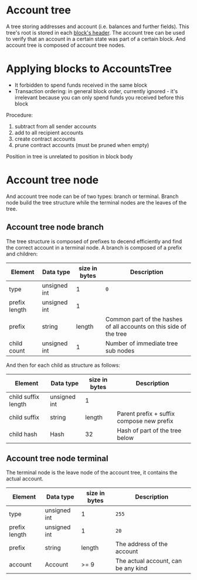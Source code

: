 # Account tree
A tree storing addresses and account (i.e. balances and further fields).
This tree's root is stored in each [block's header](block.md#header).
The account tree can be used to verify that an account in a certain state was part of a certain block.
And account tree is composed of account tree nodes.

# Applying blocks to AccountsTree
* It forbidden to spend funds received in the same block
* Transaction ordering: in general block order, currently ignored - it's irrelevant because you can only spend funds you received before this block

Procedure:
1. subtract from all sender accounts
2. add to all recipient accounts
3. create contract accounts
4. prune contract accounts (must be pruned when empty)

Position in tree is unrelated to position in block body

# Account tree node
And account tree node can be of two types: branch or terminal.
Branch node build the tree structure while the terminal nodes are the leaves of the tree.

## Account tree node branch
The tree structure is composed of prefixes to decend efficiently and find the correct account in a terminal node.
A branch is composed of a prefix and children:

| Element       | Data type    | size in bytes | Description                                                        |
|---------------|--------------|---------------|--------------------------------------------------------------------|
| type          | unsigned int | 1             | `0`                                                                |
| prefix length | unsigned int | 1             |                                                                    |
| prefix        | string       | length        | Common part of the hashes of all accounts on this side of the tree |
| child count   | unsigned int | 1             | Number of immediate tree sub nodes                                 |

And then for each child as structure as follows:

| Element             | Data type    | size in bytes | Description                               |
|---------------------|--------------|---------------|-------------------------------------------|
| child suffix length | unsigned int | 1             |                                           |
| child suffix        | string       | length        | Parent prefix + suffix compose new prefix |
| child hash          | Hash         | 32            | Hash of part of the tree below            |

## Account tree node terminal
The terminal node is the leave node of the account tree, it contains the actual account.

| Element       | Data type    | size in bytes | Description                         |
|---------------|--------------|---------------|-------------------------------------|
| type          | unsigned int | 1             | `255`                               |
| prefix length | unsigned int | 1             | `20`                                |
| prefix        | string       | length        | The address of the account          |
| account       | Account      | >= 9          | The actual account, can be any kind |

